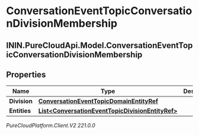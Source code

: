 # ConversationEventTopicConversationDivisionMembership

## ININ.PureCloudApi.Model.ConversationEventTopicConversationDivisionMembership

## Properties

|Name | Type | Description | Notes|
|------------ | ------------- | ------------- | -------------|
| **Division** | [**ConversationEventTopicDomainEntityRef**](ConversationEventTopicDomainEntityRef) |  | [optional] |
| **Entities** | [**List&lt;ConversationEventTopicDivisionEntityRef&gt;**](ConversationEventTopicDivisionEntityRef) |  | [optional] |



_PureCloudPlatform.Client.V2 221.0.0_
